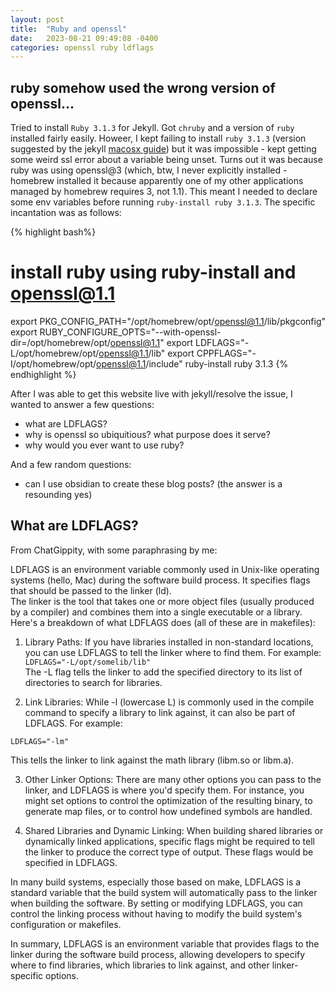 ```yaml
---
layout: post
title:  "Ruby and openssl"
date:   2023-08-21 09:49:08 -0400
categories: openssl ruby ldflags
---
```

## ruby somehow used the wrong version of openssl...
Tried to install `Ruby 3.1.3` for Jekyll. Got `chruby` and a version of `ruby` installed fairly easily. 
Howeer, I kept failing to install `ruby 3.1.3` (version suggested by the jekyll [macosx guide](https://jekyllrb.com/docs/installation/macos/)) but it was impossible - kept getting some weird ssl error about a variable being unset. Turns out it was because ruby was using openssl@3 (which, btw, I never explicitly installed - homebrew installed it because apparently one of my other applications managed by homebrew requires 3, not 1.1). This meant I needed to declare some env variables before running `ruby-install ruby 3.1.3`. The specific incantation was as follows: 

{% highlight bash%}
# install ruby using ruby-install and openssl@1.1
export PKG_CONFIG_PATH="/opt/homebrew/opt/openssl@1.1/lib/pkgconfig"
export RUBY_CONFIGURE_OPTS="--with-openssl-dir=/opt/homebrew/opt/openssl@1.1"
export LDFLAGS="-L/opt/homebrew/opt/openssl@1.1/lib"
export CPPFLAGS="-I/opt/homebrew/opt/openssl@1.1/include"
ruby-install ruby 3.1.3
{% endhighlight %}

After I was able to get this website live with jekyll/resolve the issue, I wanted to answer a few questions:
- what are LDFLAGS?  
- why is openssl so ubiquitious? what purpose does it serve?
- why would you ever want to use ruby?

And a few random questions:
- can I use obsidian to create these blog posts? (the answer is a resounding yes)


## What are LDFLAGS?
From ChatGippity, with some paraphrasing by me:  

LDFLAGS is an environment variable commonly used in Unix-like operating systems (hello, Mac) during the software build process. It specifies flags that should be passed to the linker (ld).  
The linker is the tool that takes one or more object files (usually produced by a compiler) and combines them into a single executable or a library.  
Here's a breakdown of what LDFLAGS does (all of these are in makefiles):  
1. Library Paths: If you have libraries installed in non-standard locations, you can use LDFLAGS to tell the linker where to find them. For example:  
`LDFLAGS="-L/opt/somelib/lib"`  
The -L flag tells the linker to add the specified directory to its list of directories to search for libraries.

2. Link Libraries: While -l (lowercase L) is commonly used in the compile command to specify a library to link against, it can also be part of LDFLAGS. For example:

`LDFLAGS="-lm"`  

This tells the linker to link against the math library (libm.so or libm.a).

3. Other Linker Options: There are many other options you can pass to the linker, and LDFLAGS is where you'd specify them. For instance, you might set options to control the optimization of the resulting binary, to generate map files, or to control how undefined symbols are handled.

4. Shared Libraries and Dynamic Linking: When building shared libraries or dynamically linked applications, specific flags might be required to tell the linker to produce the correct type of output. These flags would be specified in LDFLAGS.

In many build systems, especially those based on make, LDFLAGS is a standard variable that the build system will automatically pass to the linker when building the software. By setting or modifying LDFLAGS, you can control the linking process without having to modify the build system's configuration or makefiles.

In summary, LDFLAGS is an environment variable that provides flags to the linker during the software build process, allowing developers to specify where to find libraries, which libraries to link against, and other linker-specific options.









